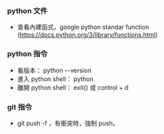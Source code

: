  
### python 文件
- 查看內建函式，google python standar function (https://docs.python.org/3/library/functions.html)

### python 指令
- 看版本： python --version
- 進入 python shell： python
- 離開 python shell： exit() 或 control + d

### git 指令
- git push -f ，有衝突時，強制 push。
